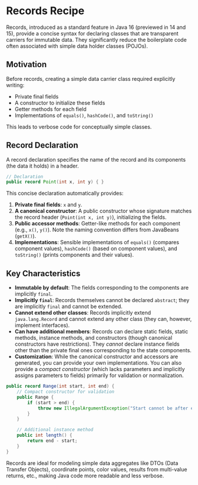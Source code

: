 # Records Recipe

Records, introduced as a standard feature in Java 16 (previewed in 14 and 15), provide a concise syntax for declaring classes that are transparent carriers for immutable data. They significantly reduce the boilerplate code often associated with simple data holder classes (POJOs).

## Motivation

Before records, creating a simple data carrier class required explicitly writing:

*   Private final fields
*   A constructor to initialize these fields
*   Getter methods for each field
*   Implementations of `equals()`, `hashCode()`, and `toString()`

This leads to verbose code for conceptually simple classes.

## Record Declaration

A record declaration specifies the name of the record and its components (the data it holds) in a header.

```java
// Declaration
public record Point(int x, int y) { }
```

This concise declaration automatically provides:

1.  **Private final fields**: `x` and `y`.
2.  **A canonical constructor**: A public constructor whose signature matches the record header (`Point(int x, int y)`), initializing the fields.
3.  **Public accessor methods**: Getter-like methods for each component (e.g., `x()`, `y()`). Note the naming convention differs from JavaBeans (`getX()`).
4.  **Implementations**: Sensible implementations of `equals()` (compares component values), `hashCode()` (based on component values), and `toString()` (prints components and their values).

## Key Characteristics

*   **Immutable by default**: The fields corresponding to the components are implicitly `final`.
*   **Implicitly `final`**: Records themselves cannot be declared `abstract`; they are implicitly `final` and cannot be extended.
*   **Cannot extend other classes**: Records implicitly extend `java.lang.Record` and cannot extend any other class (they can, however, implement interfaces).
*   **Can have additional members**: Records can declare static fields, static methods, instance methods, and constructors (though canonical constructors have restrictions). They *cannot* declare instance fields other than the private final ones corresponding to the state components.
*   **Customization**: While the canonical constructor and accessors are generated, you can provide your own implementations. You can also provide a *compact constructor* (which lacks parameters and implicitly assigns parameters to fields) primarily for validation or normalization.

```java
public record Range(int start, int end) {
    // Compact constructor for validation
    public Range {
        if (start > end) {
            throw new IllegalArgumentException("Start cannot be after end");
        }
    }

    // Additional instance method
    public int length() {
        return end - start;
    }
}
```

Records are ideal for modeling simple data aggregates like DTOs (Data Transfer Objects), coordinate points, color values, results from multi-value returns, etc., making Java code more readable and less verbose. 